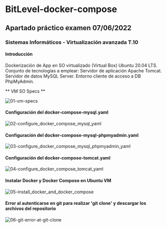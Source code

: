# BitLevel-docker-compose

## Apartado práctico examen 07/06/2022

### Sistemas Informáticos - Virtualización avanzada T.10

#### Introducción

Dockerización de App en SO virtualizado (Virtual Box) Ubuntu 20.04 LTS.
Conjunto de tecnologías a emplear:
Servidor de aplicación Apache Tomcat.
Servidor de datos MySQL Server.
Entorno cliente de acceso a DB PhpMyAdmin.


** VM SO Specs **

![01-vm-specs](https://user-images.githubusercontent.com/77643882/172462470-c346826e-8450-4a7a-a6c3-c28acec18b20.png)


#### Configuración del docker-compose-mysql.yaml

![02-configure_docker_compose_mysql_yaml](https://user-images.githubusercontent.com/77643882/172462558-6b52fdf9-5288-423f-92f3-3b62ca9672f9.png)

#### Configuración del docker-compose-mysql-phpmyadmin.yaml

![03-configure_docker_compose_mysql_phpmyadmin_yaml](https://user-images.githubusercontent.com/77643882/172462637-86c3c671-ab93-4216-b278-14622c6360cb.png)

#### Configuración del docker-compose-tomcat.yaml

![04-configure_docker_compose_tomcat_yaml](https://user-images.githubusercontent.com/77643882/172462733-42a6b01e-dbad-49f0-84ba-4458d78615c2.png)

#### Instalar Docker y Docker Compose en Ubuntu VM

![05-install_docker_and_docker_compose](https://user-images.githubusercontent.com/77643882/172462851-814fbf01-732f-4feb-9b8f-290bc27d5646.png)

#### Error al autenticarse en git para realizar 'git clone' y descargar los archivos del repositorio

![06-git-error-at-git-clone](https://user-images.githubusercontent.com/77643882/172463018-2ba9b1d4-0ac5-4d0f-9b5e-4981d09324fa.png)

#### 













